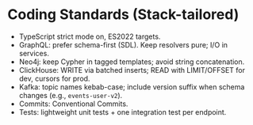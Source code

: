 # Coding Standards (Stack-tailored)

- TypeScript strict mode on, ES2022 targets.
- GraphQL: prefer schema-first (SDL). Keep resolvers pure; I/O in services.
- Neo4j: keep Cypher in tagged templates; avoid string concatenation.
- ClickHouse: WRITE via batched inserts; READ with LIMIT/OFFSET for dev, cursors for prod.
- Kafka: topic names kebab-case; include version suffix when schema changes (e.g., `events-user-v2`).
- Commits: Conventional Commits.
- Tests: lightweight unit tests + one integration test per endpoint.
